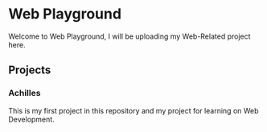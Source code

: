 # Web Playground
Welcome to Web Playground,
I will be uploading my Web-Related project here.

## Projects

### Achilles
This is my first project in this repository and my project for learning on Web Development.

